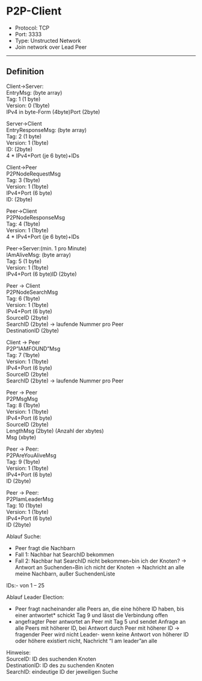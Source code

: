 # P2P-Client

- Protocol: TCP
- Port: 3333
- Type: Unstructed Network
- Join network over Lead Peer

---

## Definition

Client→Server:  
EntryMsg: (byte array)  
Tag: 1 (1 byte)  
Version: 0 (1byte)  
IPv4 in byte-Form (4byte)Port (2byte)  

Server→Client  
EntryResponseMsg: (byte array)  
Tag: 2 (1 byte)  
Version: 1 (1byte)  
ID: (2byte)  
4 * IPv4+Port (je 6 byte)+IDs  

Client→Peer  
P2PNodeRequestMsg  
Tag: 3 (1byte)  
Version: 1 (1byte)  
IPv4+Port (6 byte)  
ID: (2byte)  

Peer→Client  
P2PNodeResponseMsg  
Tag: 4 (1byte)  
Version: 1 (1byte)  
4 * IPv4+Port (je 6 byte)+IDs  

Peer→Server:(min. 1 pro  Minute)  
IAmAliveMsg: (byte array)  
Tag: 5 (1 byte)  
Version: 1 (1byte)  
IPv4+Port (6 byte)ID (2byte)  

Peer → Client  
P2PNodeSearchMsg  
Tag: 6 (1byte)  
Version: 1 (1byte)  
IPv4+Port (6 byte)  
SourceID (2byte)  
SearchID (2byte) → laufende Nummer pro Peer  
DestinationID (2byte)  

Client → Peer  
P2P”IAMFOUND”Msg  
Tag: 7 (1byte)  
Version: 1 (1byte)  
IPv4+Port (6 byte)  
SourceID (2byte)  
SearchID (2byte) → laufende Nummer pro Peer  

Peer → Peer  
P2PMsgMsg  
Tag: 8 (1byte)  
Version: 1 (1byte)  
IPv4+Port (6 byte)  
SourceID (2byte)  
LengthMsg (2byte) (Anzahl der xbytes)  
Msg (xbyte)  

Peer → Peer:  
P2PAreYouAliveMsg  
Tag: 9 (1byte)  
Version: 1 (1byte)  
IPv4+Port (6 byte)  
ID (2byte)  

Peer → Peer:  
P2PIamLeaderMsg  
Tag: 10 (1byte)  
Version: 1 (1byte)  
IPv4+Port (6 byte)  
ID (2byte)  

Ablauf Suche:  
- Peer fragt die Nachbarn  
- Fall 1: Nachbar hat SearchID bekommen  
- Fall 2: Nachbar hat SearchID nicht bekommen◦bin ich der Knoten? → Antwort an Suchenden◦Bin ich nicht der Knoten → Nachricht an alle meine Nachbarn, außer SuchendenListe

IDs:- von 1 – 25  

Ablauf Leader Election:  
- Peer fragt nacheinander alle Peers an, die eine höhere ID haben, bis einer antwortet* schickt Tag 9 und lässt die Verbindung offen  
- angefragter Peer antwortet an Peer mit Tag 5 und sendet Anfrage an alle Peers mit höherer ID, bei Antwort durch Peer mit höherer ID → fragender Peer wird nicht Leader- wenn keine Antwort von höherer ID oder höhere existiert nicht, Nachricht “I am leader”an alle

Hinweise:  
SourceID: ID des suchenden Knoten  
DestinationID: ID des zu suchenden Knoten  
SearchID: eindeutige ID der jeweiligen Suche  
